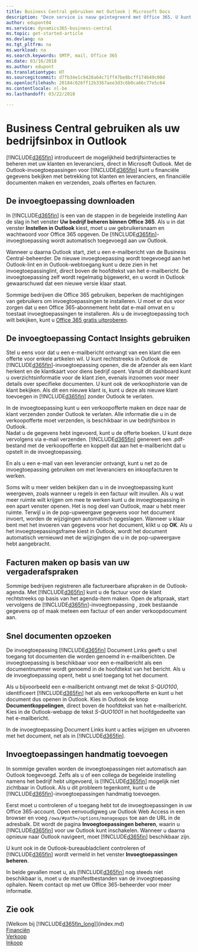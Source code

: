 ```yaml
---
title: Business Central gebruiken met Outlook | Microsoft Docs
description: "Deze service is nauw geïntegreerd met Office 365. U kunt al uw bedrijfs- en e-mailcommunicatie met klanten en leveranciers rechtstreeks in Outlook beheren."
author: edupont04
ms.service: dynamics365-business-central
ms.topic: get-started-article
ms.devlang: na
ms.tgt_pltfrm: na
ms.workload: na
ms.search.keywords: SMTP, mail, Office 365
ms.date: 03/16/2018
ms.author: edupont
ms.translationtype: HT
ms.sourcegitcommit: d7fb34e1c9428a64c71ff47be8bcff174649c00d
ms.openlocfilehash: 20184c026ff12b3367aee3d3c6b0ca66c77e5c64
ms.contentlocale: nl-be
ms.lasthandoff: 03/22/2018

---
```

# <a name="using-business-central-as-your-business-inbox-in-outlook"></a>Business Central gebruiken als uw bedrijfsinbox in Outlook
[!INCLUDE[d365fin](includes/d365fin_md.md)] introduceert de mogelijkheid bedrijfsinteracties te beheren met uw klanten en leveranciers, direct in Microsoft Outlook. Met de Outlook-invoegtoepassingen voor [!INCLUDE[d365fin](includes/d365fin_md.md)] kunt u financiële gegevens bekijken met betrekking tot klanten en leveranciers, en financiële documenten maken en verzenden, zoals offertes en facturen.  

## <a name="getting-the-add-in"></a>De invoegtoepassing downloaden
In [!INCLUDE[d365fin](includes/d365fin_md.md)] is een van de stappen in de begeleide instelling Aan de slag in het venster **Uw bedrijf beheren binnen Office 365**. Als u in dat venster **Instellen in Outlook** kiest, moet u uw gebruikersnaam en wachtwoord voor Office 365 opgeven. De [!INCLUDE[d365fin](includes/d365fin_md.md)]-invoegtoepassing wordt automatisch toegevoegd aan uw Outlook.  

Wanneer u daarna Outlook start, ziet u een e-mailbericht van de Business Central-beheerder. De nieuwe invoegtoepassing wordt toegevoegd aan het Outlook-lint en in Outlook-webtoegang kunt u deze zien in het invoegtoepassinglint, direct boven de hoofdtekst van het e-mailbericht. De invoegtoepassing zelf wordt regelmatig bijgewerkt, en u wordt in Outlook gewaarschuwd dat een nieuwe versie klaar staat.  

Sommige bedrijven die Office 365 gebruiken, beperken de machtigingen van gebruikers om invoegtoepassingen te installeren. U moet er dus voor zorgen dat u een Office 365-abonnement hebt dat e-mail omvat en u toestaat invoegtoepassingen te installeren. Als u de invoegtoepassing toch wilt bekijken, kunt u [Office 365 gratis uitproberen](https://products.office.com/try).  

## <a name="using-the-contact-insights-add-in"></a>De invoegtoepassing Contact Insights gebruiken
Stel u eens voor dat u een e-mailbericht ontvangt van een klant die een offerte voor enkele artikelen wil. U kunt rechtstreeks in Outlook de [!INCLUDE[d365fin](includes/d365fin_md.md)]-invoegtoepassing openen, die de afzender als een klant herkent en de klantkaart voor diens bedrijf opent. Vanuit dit dashboard kunt u overzichtsinformatie voor de klant zien, evenals inzoomen voor meer details over specifieke documenten. U kunt ook de verkoophistorie van de klant bekijken. Als dit een nieuwe klant is, kunt u deze als nieuwe klant toevoegen in [!INCLUDE[d365fin](includes/d365fin_md.md)] zonder Outlook te verlaten.  

In de invoegtoepassing kunt u een verkoopofferte maken en deze naar de klant verzenden zonder Outlook te verlaten. Alle informatie die u in de verkoopofferte moet verzenden, is beschikbaar in uw bedrijfsinbox in Outlook.  
Nadat u de gegevens hebt ingevoerd, kunt u de offerte boeken. U kunt deze vervolgens via e-mail verzenden. [!INCLUDE[d365fin](includes/d365fin_md.md)] genereert een .pdf-bestand met de verkoopofferte en koppelt dat aan het e-mailbericht dat u opstelt in de invoegtoepassing.  

En als u een e-mail van een leverancier ontvangt, kunt u net zo de invoegtoepassing gebruiken om met leveranciers en inkoopfacturen te werken.  

Soms wilt u meer velden bekijken dan u in de invoegtoepassing kunt weergeven, zoals wanneer u regels in een factuur wilt invullen. Als u wat meer ruimte wilt krijgen om mee te werken kunt u de invoegtoepassing in een apart venster openen. Het is nog deel van Outlook, maar u hebt meer ruimte. Terwijl u in de pop-upweergave gegevens voor het document invoert, worden de wijzigingen automatisch opgeslagen. Wanneer u klaar bent met het invoeren van gegevens voor het document, klikt u op **OK**. Als u het invoegtoepassingsframe kiest in Outlook, wordt het document automatisch vernieuwd met de wijzigingen die u in de pop-upweergave hebt aangebracht.  

## <a name="creating-invoices-from-your-meeting-appointments"></a>Facturen maken op basis van uw vergaderafspraken
Sommige bedrijven registreren alle factureerbare afspraken in de Outlook-agenda. Met [!INCLUDE[d365fin](includes/d365fin_md.md)] kunt u de factuur voor de klant rechtstreeks op basis van het agenda-item maken. Open de afspraak, start vervolgens de [!INCLUDE[d365fin](includes/d365fin_md.md)]-invoegtoepassing , zoek bestaande gegevens op of maak meteen een factuur of een ander verkoopdocument aan.  

## <a name="doing-quick-document-lookup"></a>Snel documenten opzoeken
De invoegtoepassing [!INCLUDE[d365fin](includes/d365fin_md.md)] Document Links geeft u snel toegang tot documenten die worden genoemd in e-mailberichten. De invoegtoepassing is beschikbaar voor een e-mailbericht als een documentnummer wordt genoemd in de hoofdtekst van het bericht. Als u de invoegtoepassing opent, hebt u snel toegang tot het document.  

Als u bijvoorbeeld een e-mailbericht ontvangt met de tekst *S-QUO100*, identificeert [!INCLUDE[d365fin](includes/d365fin_md.md)] het als een verkoopofferte en kunt u het document dus openen in Outlook. Kies in Outlook de knop **Documentkoppelingen**, direct boven de hoofdtekst van het e-mailbericht. Kies in de Outlook-webapp de tekst *S-QUO1001* in het hoofdgedeelte van het e-mailbericht.  

In de invoegtoepassing Document Links kunt u acties wijzigen en uitvoeren met het document, net als in [!INCLUDE[d365fin](includes/d365fin_md.md)].

## <a name="adding-the-add-ins-manually"></a>Invoegtoepassingen handmatig toevoegen
In sommige gevallen worden de invoegtoepassingen niet automatisch aan Outlook toegevoegd. Zelfs als u of een collega de begeleide instelling namens het bedrijf hebt uitgevoerd, is [!INCLUDE[d365fin](includes/d365fin_md.md)] mogelijk niet zichtbaar in Outlook. Als u dit probleem tegenkomt, kunt u de [!INCLUDE[d365fin](includes/d365fin_md.md)]-invoegtoepassingen handmatig toevoegen.  

Eerst moet u controleren of u toegang hebt tot de invoegtoepassingen in uw Office 365-account. Open eenvoudigweg uw Outlook Web Access in een browser en voeg `/owa/#path=/options/manageapps` toe aan de URL in de adresbalk. Dit wordt de pagina **Invoegtoepassingen beheren**, waarin u [!INCLUDE[d365fin](includes/d365fin_md.md)] voor uw Outlook kunt inschakelen. Wanneer u daarna opnieuw naar Outlook navigeert, moet [!INCLUDE[d365fin](includes/d365fin_md.md)] beschikbaar zijn.  

U kunt ook in de Outlook-bureaubladclient controleren of [!INCLUDE[d365fin](includes/d365fin_md.md)] wordt vermeld in het venster **Invoegtoepassingen beheren**.  

In beide gevallen moet u, als [!INCLUDE[d365fin](includes/d365fin_md.md)] nog steeds niet beschikbaar is, moet u de manifestbestanden van de invoegtoepassing ophalen. Neem contact op met uw Office 365-beheerder voor meer informatie.

## <a name="see-also"></a>Zie ook
[Welkom bij [!INCLUDE[d365fin_long](includes/d365fin_long_md.md)]](index.md)  
[Financiën](finance.md)  
[Verkoop](sales-manage-sales.md)  
[Inkoop](purchasing-manage-purchasing.md)  

